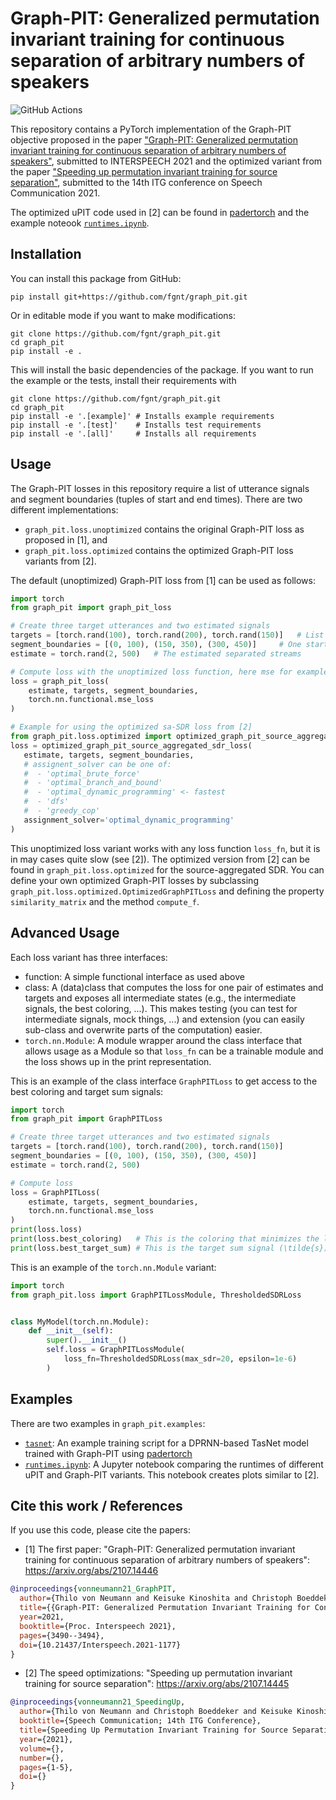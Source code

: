# Graph-PIT: Generalized permutation invariant training for continuous separation of arbitrary numbers of speakers

![GitHub Actions](https://github.com/fgnt/graph_pit/actions/workflows/pytest.yml/badge.svg)

This repository contains a PyTorch implementation of the Graph-PIT objective proposed in the paper ["Graph-PIT:
Generalized permutation invariant training for continuous separation of arbitrary numbers of speakers"](https://arxiv.org/abs/2107.14446), submitted to
INTERSPEECH 2021 and the optimized variant from the paper ["Speeding up permutation invariant training for source separation"](https://arxiv.org/abs/2107.14445), submitted to the 14th ITG conference on Speech Communication 2021.

The optimized uPIT code used in [2] can be found in [padertorch](https://github.com/fgnt/padertorch) and the example noteook [`runtimes.ipynb`](graph_pit/examples/runtimes.ipynb).

## Installation

You can install this package from GitHub:

```shell
pip install git+https://github.com/fgnt/graph_pit.git
```

Or in editable mode if you want to make modifications:

```shell
git clone https://github.com/fgnt/graph_pit.git
cd graph_pit
pip install -e .
```

This will install the basic dependencies of the package. 
If you want to run the example or the tests, install their requirements with

```shell
git clone https://github.com/fgnt/graph_pit.git
cd graph_pit
pip install -e '.[example]' # Installs example requirements
pip install -e '.[test]'    # Installs test requirements
pip install -e '.[all]'     # Installs all requirements
```
## Usage

The Graph-PIT losses in this repository require a list of utterance signals and segment boundaries (tuples of start and end times).
There are two different implementations:

- `graph_pit.loss.unoptimized` contains the original Graph-PIT loss as proposed in [1], and
- `graph_pit.loss.optimized` contains the optimized Graph-PIT loss variants from [2].

The default (unoptimized) Graph-PIT loss from [1] can be used as follows:

```python
import torch
from graph_pit import graph_pit_loss

# Create three target utterances and two estimated signals
targets = [torch.rand(100), torch.rand(200), torch.rand(150)]   # List of target utterance signals
segment_boundaries = [(0, 100), (150, 350), (300, 450)]     # One start and end time for each utterance
estimate = torch.rand(2, 500)   # The estimated separated streams

# Compute loss with the unoptimized loss function, here mse for example
loss = graph_pit_loss(
    estimate, targets, segment_boundaries,
    torch.nn.functional.mse_loss
)

# Example for using the optimized sa-SDR loss from [2]
from graph_pit.loss.optimized import optimized_graph_pit_source_aggregated_sdr_loss
loss = optimized_graph_pit_source_aggregated_sdr_loss(
   estimate, targets, segment_boundaries,
   # assignent_solver can be one of:
   #  - 'optimal_brute_force'
   #  - 'optimal_branch_and_bound'
   #  - 'optimal_dynamic_programming' <- fastest
   #  - 'dfs'
   #  - 'greedy_cop' 
   assignment_solver='optimal_dynamic_programming'
)
```

This unoptimized loss variant works with any loss function `loss_fn`, but it is in may cases quite slow (see [2]).
The optimized version from [2] can be found in `graph_pit.loss.optimized` for the source-aggregated SDR.
You can define your own optimized Graph-PIT losses by subclassing 
`graph_pit.loss.optimized.OptimizedGraphPITLoss` and defining the property 
`similarity_matrix` and the method `compute_f`.

## Advanced Usage

Each loss variant has three interfaces:
 - function: A simple functional interface as used above
 - class: A (data)class that computes the loss for one pair of estimates and 
   targets and exposes all intermediate states (e.g., the intermediate signals,
   the best coloring, ...). This makes testing (you can test for intermediate 
   signals, mock things, ...) and extension (you can easily sub-class and 
   overwrite parts of the computation) easier.
 - `torch.nn.Module`: A module wrapper around the class interface that allows 
   usage as a Module so that `loss_fn` can be a trainable module and the loss
   shows up in the print representation.

This is an example of the class interface `GraphPITLoss` to get access to the 
best coloring and target sum signals:

```python
import torch
from graph_pit import GraphPITLoss

# Create three target utterances and two estimated signals
targets = [torch.rand(100), torch.rand(200), torch.rand(150)]
segment_boundaries = [(0, 100), (150, 350), (300, 450)]
estimate = torch.rand(2, 500)

# Compute loss
loss = GraphPITLoss(
    estimate, targets, segment_boundaries,
    torch.nn.functional.mse_loss
)
print(loss.loss)
print(loss.best_coloring)   # This is the coloring that minimizes the loss
print(loss.best_target_sum) # This is the target sum signal (\tilde{s})
```

This is an example of the `torch.nn.Module` variant:

```python
import torch
from graph_pit.loss import GraphPITLossModule, ThresholdedSDRLoss


class MyModel(torch.nn.Module):
    def __init__(self):
        super().__init__()
        self.loss = GraphPITLossModule(
            loss_fn=ThresholdedSDRLoss(max_sdr=20, epsilon=1e-6)
        )
```

## Examples

There are two examples in `graph_pit.examples`:
 - [`tasnet`](graph_pit/examples/tasnet): An example training script for a DPRNN-based TasNet model trained with Graph-PIT using [padertorch](https://github.com/fgnt/padertorch)
 - [`runtimes.ipynb`](graph_pit/examples/runtimes.ipynb): A Jupyter notebook comparing the runtimes of different uPIT and Graph-PIT variants. This notebook creates plots similar to [2].

## Cite this work / References

If you use this code, please cite the papers:

- [1] The first paper: "Graph-PIT: Generalized permutation invariant training for continuous separation of arbitrary numbers of speakers": https://arxiv.org/abs/2107.14446
```bibtex
@inproceedings{vonneumann21_GraphPIT,
  author={Thilo von Neumann and Keisuke Kinoshita and Christoph Boeddeker and Marc Delcroix and Reinhold Haeb-Umbach},
  title={{Graph-PIT: Generalized Permutation Invariant Training for Continuous Separation of Arbitrary Numbers of Speakers}},
  year=2021,
  booktitle={Proc. Interspeech 2021},
  pages={3490--3494},
  doi={10.21437/Interspeech.2021-1177}
}
```

- [2] The speed optimizations: "Speeding up permutation invariant training for source separation": https://arxiv.org/abs/2107.14445
```bibtex
@inproceedings{vonneumann21_SpeedingUp,
  author={Thilo von Neumann and Christoph Boeddeker and Keisuke Kinoshita and Marc Delcroix and Reinhold Haeb-Umbach},
  booktitle={Speech Communication; 14th ITG Conference}, 
  title={Speeding Up Permutation Invariant Training for Source Separation}, 
  year={2021},
  volume={},
  number={},
  pages={1-5},
  doi={}
}
```
